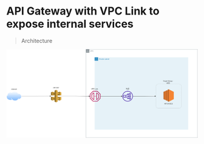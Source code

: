 # API Gateway with VPC Link to expose internal services

> Architecture

![Architecture](./architecture/aws-elb-api-gw-vpc-link.drawio.png)
